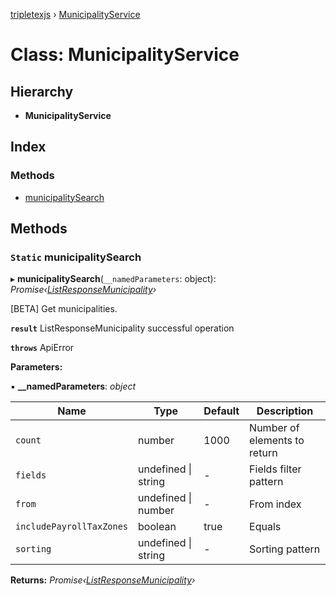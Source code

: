 [tripletexjs](../README.md) › [MunicipalityService](municipalityservice.md)

# Class: MunicipalityService

## Hierarchy

* **MunicipalityService**

## Index

### Methods

* [municipalitySearch](municipalityservice.md#static-municipalitysearch)

## Methods

### `Static` municipalitySearch

▸ **municipalitySearch**(`__namedParameters`: object): *Promise‹[ListResponseMunicipality](../interfaces/listresponsemunicipality.md)›*

[BETA] Get municipalities.

**`result`** ListResponseMunicipality successful operation

**`throws`** ApiError

**Parameters:**

▪ **__namedParameters**: *object*

Name | Type | Default | Description |
------ | ------ | ------ | ------ |
`count` | number | 1000 | Number of elements to return |
`fields` | undefined &#124; string | - | Fields filter pattern |
`from` | undefined &#124; number | - | From index |
`includePayrollTaxZones` | boolean | true | Equals |
`sorting` | undefined &#124; string | - | Sorting pattern |

**Returns:** *Promise‹[ListResponseMunicipality](../interfaces/listresponsemunicipality.md)›*
